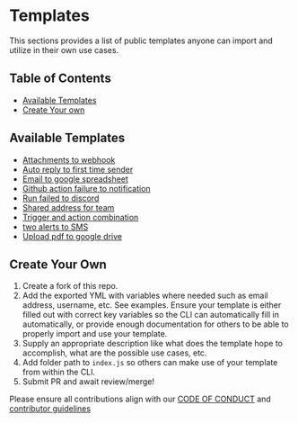# Templates

This sections provides a list of public templates anyone can import and utilize in their own use cases.

## Table of Contents
- [Available Templates](#available-templates)
- [Create Your own](#create-your-own)


## Available Templates
- [Attachments to webhook](attachments-to-webhook/README.md)
- [Auto reply to first time sender](auto-reply-first-time-sender/README.md)
- [Email to google spreadsheet](email-to-google-spreadsheet/README.md)
- [Github action failure to notification](github-action-failure-to-notification/README.md)
- [Run failed to discord](run-failed-to-discord/README.md)
- [Shared address for team](shared-address-for-team/README.md)
- [Trigger and action combination](trigger-and-action-combination/README.md)
- [two alerts to SMS](two-alerts-to-sms/README.md)
- [Upload pdf to google drive](upload-pdf-to-google-drive/README.md)

## Create Your Own

1. Create a fork of this repo.
2. Add the exported YML with variables where needed such as email address, username, etc. See examples. Ensure your template is either filled out with correct key variables so the CLI can automatically fill in automatically, or provide enough documentation for others to be able to properly import and use your template. 
3. Supply an appropriate description like what does the template hope to accomplish, what are the possible use cases, etc. 
4. Add folder path to `index.js` so others can make use of your template from within the CLI.
5. Submit PR and await review/merge!

Please ensure all contributions align with our [CODE OF CONDUCT](/CODE_OF_CONDUCT.md) and [contributor guidelines](/CONTRIBUTING.md)